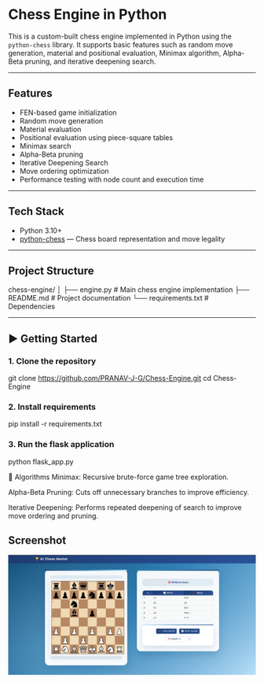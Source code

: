 # Chess Engine in Python

This is a custom-built chess engine implemented in Python using the `python-chess` library. It supports basic features such as random move generation, material and positional evaluation, Minimax algorithm, Alpha-Beta pruning, and iterative deepening search.

---

##  Features

-  FEN-based game initialization
-  Random move generation
-  Material evaluation
-  Positional evaluation using piece-square tables
-  Minimax search
-  Alpha-Beta pruning
-  Iterative Deepening Search
-  Move ordering optimization
-  Performance testing with node count and execution time

---

## Tech Stack

- Python 3.10+
- [python-chess](https://python-chess.readthedocs.io/en/latest/) — Chess board representation and move legality

---

##  Project Structure

chess-engine/
│
├── engine.py # Main chess engine implementation
├── README.md # Project documentation
└── requirements.txt # Dependencies



---

## ▶️ Getting Started

### 1. Clone the repository

git clone https://github.com/PRANAV-J-G/Chess-Engine.git
cd Chess-Engine

### 2. Install requirements
pip install -r requirements.txt

### 3. Run the flask application 

python flask_app.py

🧠 Algorithms
Minimax: Recursive brute-force game tree exploration.

Alpha-Beta Pruning: Cuts off unnecessary branches to improve efficiency.

Iterative Deepening: Performs repeated deepening of search to improve move ordering and pruning.


## Screenshot 

![alt text](assets/Screenshot_20250609_120241.png)